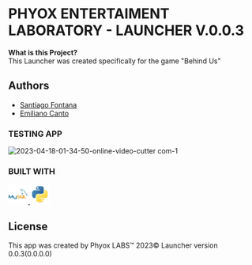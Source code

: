 # PHYOX ENTERTAIMENT LABORATORY - LAUNCHER V.0.0.3

**What is this Project?** <br>
This Launcher was created specifically for the game "Behind Us"


## Authors

- [Santiago Fontana](https://www.github.com/santiagofontanaa)
- [Emiliano Canto](https://www.github.com/gypsy264)

### TESTING APP

![2023-04-18-01-34-50-_online-video-cutter com_-_1_](https://user-images.githubusercontent.com/79043997/232673066-91941940-6cad-40b8-b1ef-c1b00bdd09e7.gif)

### BUILT WITH
<p align="left"><a href="https://www.mysql.com/" target="_blank" rel="noreferrer"> <img src="https://raw.githubusercontent.com/devicons/devicon/master/icons/mysql/mysql-original-wordmark.svg" alt="mysql" width="40" height="40"/> </a> <a href="https://www.python.org" target="_blank" rel="noreferrer"> <img src="https://raw.githubusercontent.com/devicons/devicon/master/icons/python/python-original.svg" alt="python" width="40" height="40"/> </a> </p>

## License
This app was created by Phyox LABS™ 2023© Launcher version 0.0.3(0.0.0.0)
